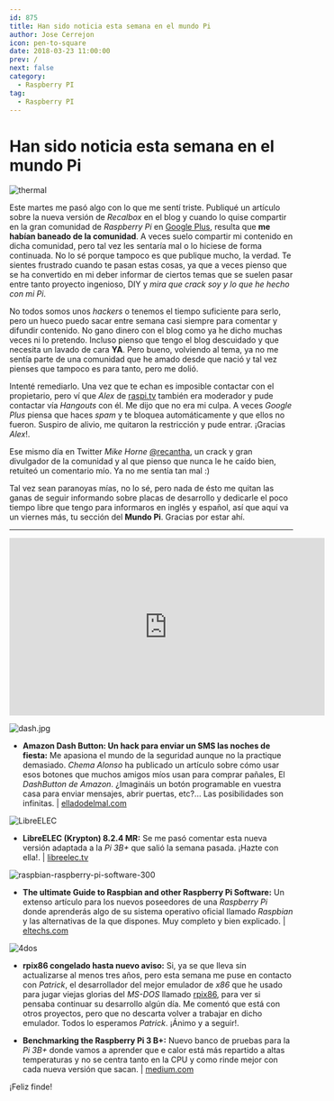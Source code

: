 ```yaml
---
id: 875
title: Han sido noticia esta semana en el mundo Pi
author: Jose Cerrejon
icon: pen-to-square
date: 2018-03-23 11:00:00
prev: /
next: false
category:
  - Raspberry PI
tag:
  - Raspberry PI
---
```


# Han sido noticia esta semana en el mundo Pi

![thermal](/images/2018/03/thermal.jpg)

Este martes me pasó algo con lo que me sentí triste. Publiqué un artículo sobre la nueva versión de *Recalbox* en el blog y cuando lo quise compartir en la gran comunidad de *Raspberry Pi* en [Google Plus](https://plus.google.com/communities/113390432655174294208), resulta que **me habían baneado de la comunidad**. A veces suelo compartir mi contenido en dicha comunidad, pero tal vez les sentaría mal o lo hiciese de forma continuada. No lo sé porque tampoco es que publique mucho, la verdad. Te sientes frustrado cuando te pasan estas cosas, ya que a veces pienso que se ha convertido en mi deber informar de ciertos temas que se suelen pasar entre tanto proyecto ingenioso, DIY y *mira que crack soy y lo que he hecho con mi Pi*.

No todos somos unos *hackers* o tenemos el tiempo suficiente para serlo, pero un hueco puedo sacar entre semana casi siempre para comentar y difundir contenido. No gano dinero con el blog como ya he dicho muchas veces ni lo pretendo. Incluso pienso que tengo el blog descuidado y que necesita un lavado de cara **YA**. Pero bueno, volviendo al tema, ya no me sentía parte de una comunidad que he amado desde que nació y tal vez pienses que tampoco es para tanto, pero me dolió.

Intenté remediarlo. Una vez que te echan es imposible contactar con el propietario, pero ví que *Alex* de [raspi.tv](http://raspi.tv/) también era moderador y pude contactar vía *Hangouts* con él. Me dijo que no era mi culpa. A veces *Google Plus* piensa que haces *spam* y te bloquea automáticamente y que ellos no fueron. Suspiro de alivio, me quitaron la restricción y pude entrar. ¡Gracias *Alex*!.

Ese mismo día en Twitter *Mike Horne* [@recantha](https://twitter.com/recantha), un crack y gran divulgador de la comunidad y al que pienso que nunca le he caído bien, retuiteó un comentario mío. Ya no me sentía tan mal :)

Tal vez sean paranoyas mías, no lo sé, pero nada de ésto me quitan las ganas de seguir informando sobre placas de desarrollo y dedicarle el poco tiempo libre que tengo para informaros en inglés y español, así que aquí va un viernes más, tu sección del **Mundo Pi**. Gracias por estar ahí.

- - -
<iframe width="560" height="315" src="https://www.youtube.com/embed/WmMo4QaKu1c?rel=0" frameborder="0" allow="autoplay; encrypted-media" allowfullscreen></iframe>

![dash.jpg](/images/2018/03/dash.jpg)

* **Amazon Dash Button: Un hack para enviar un SMS las noches de fiesta:** Me apasiona el mundo de la seguridad aunque no la practique demasiado. *Chema Alonso* ha publicado un artículo sobre cómo usar esos botones que muchos amigos míos usan para comprar pañales, El *DashButton de Amazon*. ¿Imagináis un botón programable en vuestra casa para enviar mensajes, abrir puertas, etc?... Las posibilidades son infinitas. | [elladodelmal.com](http://www.elladodelmal.com/2018/03/amazon-dash-button-un-hack-para-enviar.html)

![LibreELEC](/images/2017/05/libreelec.png)

* **LibreELEC (Krypton) 8.2.4 MR:** Se me pasó comentar esta nueva versión adaptada a la *Pi 3B+* que salió la semana pasada. ¡Hazte con ella!. | [libreelec.tv](https://libreelec.tv/2018/03/libreelec-krypton-8-2-4-mr/)

![raspbian-raspberry-pi-software-300](https://eltechs.com/wp-content/uploads/2017/10/raspbian-raspberry-pi-software-300.jpg)

* **The ultimate Guide to Raspbian and other Raspberry Pi Software:** Un extenso artículo para los nuevos poseedores de una *Raspberry Pi* donde aprenderás algo de su sistema operativo oficial llamado *Raspbian* y las alternativas de la que dispones. Muy completo y bien explicado. | [eltechs.com](https://eltechs.com/raspbian-and-other-raspberry-pi-software/)

![4dos](/images/2018/03/4dos.png)

* **rpix86 congelado hasta nuevo aviso:** Si, ya se que lleva sin actualizarse al menos tres años, pero esta semana me puse en contacto con *Patrick*, el desarrollador del mejor emulador de *x86* que he usado para jugar viejas glorias del *MS-DOS* llamado [rpix86](http://rpix86.patrickaalto.com/rblog.html), para ver si pensaba continuar su desarrollo algún día. Me comentó que está con otros proyectos, pero que no descarta volver a trabajar en dicho emulador. Todos lo esperamos *Patrick*. ¡Ánimo y a seguir!.

* **Benchmarking the Raspberry Pi 3 B+:** Nuevo banco de pruebas para la *Pi 3B+* donde vamos a aprender que e calor está más repartido a altas temperaturas y no se centra tanto en la CPU y como rinde mejor con cada nueva versión que sacan. | [medium.com](https://medium.com/@ghalfacree/benchmarking-the-raspberry-pi-3-b-plus-44122cf3d806)






¡Feliz finde!